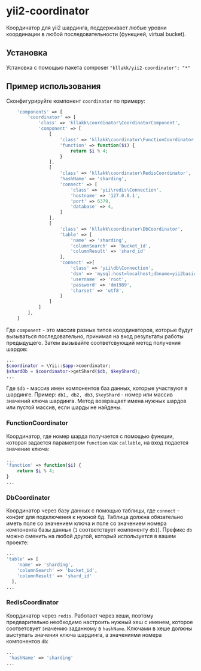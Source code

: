 yii2-coordinator
============================

Координатор для yii2 шардинга, поддерживает любые уровни координации в любой последовательности (функцией, virtual bucket).

Установка
-------------------
 
Установка с помощью пакета composer `"kllakk/yii2-coordinator": "*"`


Пример использования
------------

Сконфигурируйте компонент `coordinator` по примеру:

```php
    'components' => [
        'coordinator' => [
            'class' => 'kllakk\coordinator\CoordinatorComponent',
            'component' => [
                [
                    'class' => 'kllakk\coordinator\FunctionCoordinator',
                    'function' => function($i) {
                        return $i % 4;
                    }
                ],
                [
                    'class' => 'kllakk\coordinator\RedisCoordinator',
                    'hashName' => 'sharding',
                    'connect' => [
                        'class' => 'yii\redis\Connection',
                        'hostname' => '127.0.0.1',
                        'port' => 6379,
                        'database' => 4,
                    ]
                ],
                [
                    'class' => 'kllakk\coordinator\DbCoordinator',
                    'table' => [
                        'name' => 'sharding',
                        'columnSearch' => 'bucket_id',
                        'columnResult' => 'shard_id'
                    ],
                    'connect' =>[
                        'class' => 'yii\db\Connection',
                        'dsn' => 'mysql:host=localhost;dbname=yii2basic',
                        'username' => 'root',
                        'password' => 'dm1989',
                        'charset' => 'utf8',
                    ]
                ]
            ]
        ],
    ]
```

Где `component` - это массив разных типов координаторов, которые будут вызываться последовательно, принимая на вход
результаты работы предыдущего. Затем вызывайте соответсвующий метод получения шардов:

```php
...
$coordinator = \Yii::$app->coordinator;
$shardDb = $coordinator->getShard($db, $keyShard);
...
```
Где `$db` - массив имен компонентов баз данных, которые участвуют в шардинге. Пример: `db1, db2, db3`, 
`$keyShard` - номер или массив значений ключа шардинга. Метод возвращает имена нужных шардов или пустой массив, если шарды не найдены.
### FunctionCoordinator

Координатор, где номер шарда получается с помощью функции, которая задается параметром `function` как `callable`,
на вход подается значение ключа:

```php
...
'function' => function($i) {
    return $i % 4;
}
...
```

### DbCoordinator

Координатор через базу данных с помощью таблицы, где `connect` - конфиг для подключения к нужной бд. Таблица должна обязательно иметь 
поле со значением ключа и поле со значением номера компонента базы данных (`1` соответствует компоненту `db1`). 
Префикс `db` можно сменить на любой другой, который используется в вашем проекте:

```php
...
'table' => [
    'name' => 'sharding',
    'columnSearch' => 'bucket_id',
    'columnResult' => 'shard_id'
  ],
...  
```

### RedisCoordinator

Координатор через `redis`. Работает через хеши, поэтому предварительно необходимо настроить нужный хеш с именем, которое
соответсвует значению заданному в `hashName`. Ключами в хеше должны выступать значения ключа шардинга, а значениями номера 
компонентов `db`:

```php
...
 'hashName' => 'sharding'
...  
```
